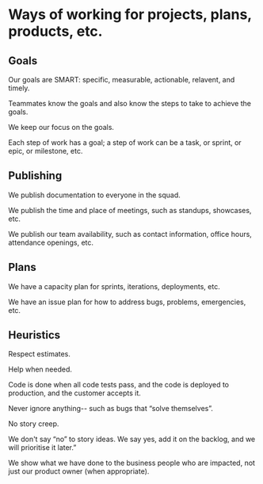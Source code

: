 # Ways of working for projects, plans, products, etc.


## Goals

Our goals are SMART: specific, measurable, actionable, relavent, and timely.

Teammates know the goals and also know the steps to take to achieve the goals.

We keep our focus on the goals.

Each step of work has a goal; a step of work can be a task, or sprint, or epic, or milestone, etc.


## Publishing

We publish documentation to everyone in the squad.

We publish the time and place of meetings, such as standups, showcases, etc.

We publish our team availability, such as contact information, office hours, attendance openings, etc.


## Plans

We have a capacity plan for sprints, iterations, deployments, etc.

We have an issue plan for how to address bugs, problems, emergencies, etc.


## Heuristics

Respect estimates.

Help when needed.

Code is done when all code tests pass, and the code is deployed to production, and the customer accepts it.

Never ignore anything-- such as bugs that “solve themselves”.

No story creep.

We don't say “no” to story ideas. We say yes, add it on the backlog, and we will prioritise it later.”

We show what we have done to the business people who are impacted, not just our product owner (when appropriate).




